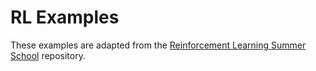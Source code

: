 # RL Examples

These examples are adapted from the [Reinforcement Learning Summer School](https://github.com/yfletberliac/rlss-2019) repository.
